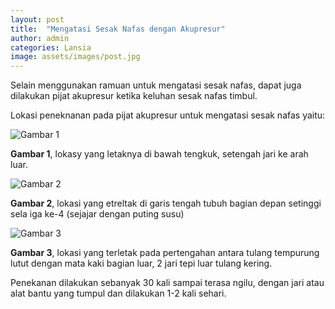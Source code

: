 ```yaml
---
layout: post
title:  "Mengatasi Sesak Nafas dengan Akupresur"
author: admin
categories: Lansia
image: assets/images/post.jpg
---
```

<style>
.article-post img {
      display: block;
        margin-left: auto;
          margin-right: auto;
            width: 50%;
}
</style>

Selain menggunakan ramuan untuk mengatasi sesak nafas, dapat juga dilakukan pijat akupresur ketika keluhan sesak nafas timbul.

Lokasi peneknanan pada pijat akupresur untuk mengatasi sesak nafas yaitu:

![Gambar 1](https://i.imgur.com/TVHMFFD.png)

**Gambar 1**, lokasy yang letaknya di bawah tengkuk, setengah jari ke arah luar.

![Gambar 2](https://i.imgur.com/3HdAPoM.png)

**Gambar 2**, lokasi yang etreltak di garis tengah tubuh bagian depan setinggi sela iga ke-4 (sejajar dengan puting susu)

![Gambar 3](https://i.imgur.com/QxTg8Qj.png)

**Gambar 3**, lokasi yang terletak pada pertengahan antara tulang tempurung lutut dengan mata kaki bagian luar, 2 jari tepi luar tulang kering.

Penekanan dilakukan sebanyak 30 kali sampai terasa ngilu, dengan jari atau alat bantu yang tumpul dan dilakukan 1-2 kali sehari.